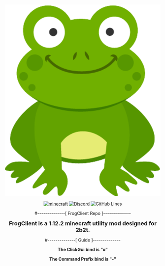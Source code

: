 <center><img src="src/main/resources/frog.png" alt="frog" width="1000"/>  

[![minecraft](https://img.shields.io/badge/Minecraft-1.12.2-blueviolet.svg)](https://files.minecraftforge.net/net/minecraftforge/forge/index_1.12.2.html)
[![Discord](https://img.shields.io/discord/840168131652747264?color=9900ee&label=discord&style=flat-round)](https://discord.gg/KKPVj2K3GF)
![GitHub Lines](https://img.shields.io/tokei/lines/github/FrogDog56/FrogClient?color=9900ee)

#--------------[ FrogClient Repo ]--------------

<b><font size=+1>FrogClient is a 1.12.2 minecraft utility mod designed for 2b2t.</font></b>
  
#--------------[ Guide ]--------------
  
<b>The ClickGui bind is "o"</b>
  
<b>The Command Prefix bind is "-"</b>
  
</center>
